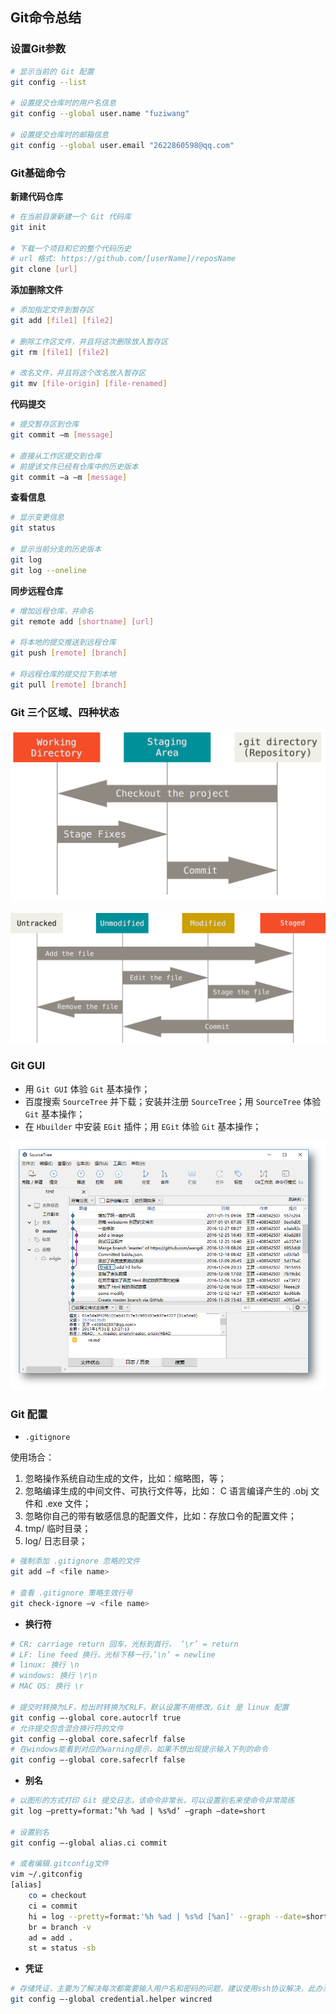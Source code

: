 ## Git命令总结

### 设置Git参数

```bash
# 显示当前的 Git 配置
git config --list

# 设置提交仓库时的用户名信息
git config --global user.name "fuziwang"

# 设置提交仓库时的邮箱信息
git config --global user.email "2622860598@qq.com"
```

### Git基础命令

**新建代码仓库**

```bash
# 在当前目录新建一个 Git 代码库
git init

# 下载一个项目和它的整个代码历史
# url 格式: https://github.com/[userName]/reposName
git clone [url]
```

**添加删除文件**

```bash
# 添加指定文件到暂存区
git add [file1] [file2]

# 删除工作区文件，并且将这次删除放入暂存区
git rm [file1] [file2]

# 改名文件，并且将这个改名放入暂存区
git mv [file-origin] [file-renamed]
```

**代码提交**

```bash
# 提交暂存区到仓库
git commit –m [message]

# 直接从工作区提交到仓库
# 前提该文件已经有仓库中的历史版本
git commit –a –m [message]
```

**查看信息**

```bash
# 显示变更信息
git status

# 显示当前分支的历史版本
git log
git log --oneline
```

**同步远程仓库**

```bash
# 增加远程仓库，并命名
git remote add [shortname] [url]

# 将本地的提交推送到远程仓库
git push [remote] [branch]

# 将远程仓库的提交拉下到本地
git pull [remote] [branch]
```

### Git 三个区域、四种状态

![](01.png)

![](02.png)

### Git GUI

+ 用 `Git GUI` 体验 `Git` 基本操作；
+ 百度搜索 `SourceTree` 并下载；安装并注册 `SourceTree`；用 `SourceTree` 体验 `Git` 基本操作；
+ 在 `Hbuilder` 中安装 `EGit` 插件；用 `EGit` 体验 `Git` 基本操作；

![](03.png)

### Git 配置

+ `.gitignore`

使用场合：

1. 忽略操作系统自动生成的文件，比如：缩略图，等；
2. 忽略编译生成的中间文件、可执行文件等，比如： C 语言编译产生的 .obj 文件和 .exe 文件；
3. 忽略你自己的带有敏感信息的配置文件，比如：存放口令的配置文件；
4. tmp/ 临时目录；
5. log/ 日志目录；

```bash
# 强制添加 .gitignore 忽略的文件
git add –f <file name>

# 查看 .gitignore 策略生效行号
git check-ignore –v <file name>
```

+ **换行符**

```bash
# CR: carriage return 回车，光标到首行， ‘\r’ = return
# LF: line feed 换行，光标下移一行，’\n’ = newline
# linux: 换行 \n
# windows: 换行 \r\n
# MAC OS: 换行 \r

# 提交时转换为LF，检出时转换为CRLF，默认设置不用修改，Git 是 linux 配置
git config –-global core.autocrlf true
# 允许提交包含混合换行符的文件
git config –-global core.safecrlf false
# 在windows能看到对应的warning提示，如果不想出现提示输入下列的命令
git config –-global core.safecrlf false
```

+ **别名**

```bash
# 以图形的方式打印 Git 提交日志，该命令非常长，可以设置别名来使命令非常简练
git log –pretty=format:’%h %ad | %s%d’ –graph –date=short

# 设置别名
git config –-global alias.ci commit

# 或者编辑.gitconfig文件
vim ~/.gitconfig
[alias]
  	co = checkout
	ci = commit
	hi = log --pretty=format:'%h %ad | %s%d [%an]' --graph --date=short
	br = branch -v
	ad = add .
	st = status -sb
```

+ **凭证**

```bash
# 存储凭证，主要为了解决每次都需要输入用户名和密码的问题，建议使用ssh协议解决，此办法是通过https方式解决
git config –-global credential.helper wincred
```

